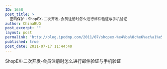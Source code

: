 ```yaml
---
ID: 1658
post_title: >
  密码保护：ShopEX-二次开发-会员注册时怎么进行邮件验证与手机验证
author: ChinaBUG
post_excerpt: ""
layout: post
permalink: 'http://blog.ipodmp.com/2011/07/shopex-%e4%ba%8c%e6%ac%a1%e5%bc%80%e5%8f%91-%e4%bc%9a%e5%91%98%e6%b3%a8%e5%86%8c%e6%97%b6%e6%80%8e%e4%b9%88%e8%bf%9b%e8%a1%8c%e9%82%ae%e4%bb%b6%e9%aa%8c%e8%af%81%e4%b8%8e%e6%89%8b%e6%9c%ba%e9%aa%8c.html'
published: true
post_date: 2011-07-17 11:44:40
---
```

ShopEX-二次开发-会员注册时怎么进行邮件验证与手机验证